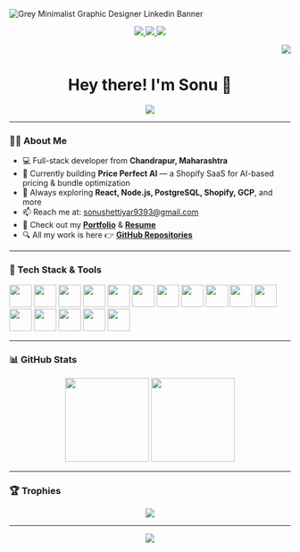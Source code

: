 <!-- Banner Image -->
![Grey Minimalist Graphic Designer Linkedin Banner](https://github.com/Sonu-Shettiyar/Sonu-Shettiyar/assets/119413823/b2e2f549-873d-4707-92bd-85a69bc70494)

<!-- Badges -->
<div align="center">
  <a href="https://www.linkedin.com/in/sonu-shettiyar-071965228/" target="_blank">
    <img src="https://img.shields.io/badge/LinkedIn-0077B5?style=for-the-badge&logo=linkedin&logoColor=white" />
  </a>
  <a href="mailto:sonushettiyar9393@gmail.com" target="_blank">
    <img src="https://img.shields.io/badge/Gmail-D14836?style=for-the-badge&logo=gmail&logoColor=white" />
  </a>
  <a href="https://wa.me/8793935129" target="_blank">
    <img src="https://img.shields.io/badge/WhatsApp-25D366?style=for-the-badge&logo=whatsapp&logoColor=white" />
  </a>
</div>

<!-- Visitor Badge -->
<p align="right">
  <img src="https://visitor-badge.laobi.icu/badge?page_id=Sonu-Shettiyar.Sonu-Shettiyar&left_color=darkslategray&left_text=Visitors" />
</p>

<!-- Intro -->
<h1 align="center">Hey there! I'm Sonu 👋</h1>
<div align="center">
  <a href="https://git.io/typing-svg">
    <img src="https://readme-typing-svg.demolab.com?font=Fira+Code&pause=900&width=435&lines=Full-Stack+Developer;React+%7C+Node.js+%7C+PostgreSQL;Loves+to+code+and+build+cool+stuff;Always+learning+and+exploring!">
  </a>
</div>

---

### 👨‍💻 About Me

- 💻 Full-stack developer from **Chandrapur, Maharashtra**
- 🔭 Currently building **Price Perfect AI** — a Shopify SaaS for AI-based pricing & bundle optimization
- 🧠 Always exploring **React, Node.js, PostgreSQL, Shopify, GCP**, and more
- 📫 Reach me at: [sonushettiyar9393@gmail.com](mailto:sonushettiyar9393@gmail.com)
- 🧾 Check out my [**Portfolio**](https://sonu-shettiyar.github.io/) & [**Resume**](https://www.self.so/sonu-shettiyar-resume)
- 🔍 All my work is here 👉 [**GitHub Repositories**](https://github.com/Sonu-Shettiyar)

---

### 🚀 Tech Stack & Tools

<div align="left">
  <img src="https://cdn.jsdelivr.net/gh/devicons/devicon/icons/react/react-original.svg" width="40" />
  <img src="https://cdn.jsdelivr.net/gh/devicons/devicon/icons/redux/redux-original.svg" width="40" />
  <img src="https://cdn.jsdelivr.net/gh/devicons/devicon/icons/javascript/javascript-original.svg" width="40" />
  <img src="https://cdn.jsdelivr.net/gh/devicons/devicon/icons/typescript/typescript-original.svg" width="40" />
  <img src="https://cdn.jsdelivr.net/gh/devicons/devicon/icons/nodejs/nodejs-original.svg" width="40" />
  <img src="https://cdn.jsdelivr.net/gh/devicons/devicon/icons/express/express-original.svg" width="40" />
  <img src="https://cdn.jsdelivr.net/gh/devicons/devicon/icons/mongodb/mongodb-original.svg" width="40" />
  <img src="https://cdn.jsdelivr.net/gh/devicons/devicon/icons/postgresql/postgresql-original.svg" width="40" />
  <img src="https://cdn.jsdelivr.net/gh/devicons/devicon/icons/html5/html5-original.svg" width="40" />
  <img src="https://cdn.jsdelivr.net/gh/devicons/devicon/icons/css3/css3-original.svg" width="40" />
  <img src="https://cdn.jsdelivr.net/gh/devicons/devicon/icons/bootstrap/bootstrap-original.svg" width="40" />
  <img src="https://cdn.jsdelivr.net/gh/devicons/devicon/icons/git/git-original.svg" width="40" />
  <img src="https://cdn.jsdelivr.net/gh/devicons/devicon/icons/github/github-original.svg" width="40" />
  <img src="https://cdn.jsdelivr.net/gh/devicons/devicon/icons/vscode/vscode-original.svg" width="40" />
  <img src="https://cdn.jsdelivr.net/gh/devicons/devicon/icons/jest/jest-plain.svg" width="40" />
  <img src="https://cdn.jsdelivr.net/gh/devicons/devicon/icons/figma/figma-original.svg" width="40" />
</div>

---

### 📊 GitHub Stats

<div align="center">
  <img src="https://github-readme-stats.vercel.app/api/top-langs?username=Sonu-Shettiyar&layout=compact&theme=react&card_width=320" height="150" />
  <img src="https://streak-stats.demolab.com/?user=Sonu-Shettiyar&theme=monokai" height="150" />
</div>

---

### 🏆 Trophies

<p align="center">
  <img src="https://github-profile-trophy.vercel.app/?username=Sonu-Shettiyar&theme=algolia&row=1&column=6&margin-w=15&margin-h=15" />
</p>

---

<p align="center">
  <img src="https://profile-counter.glitch.me/Sonu-Shettiyar/count.svg" />
</p>
